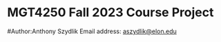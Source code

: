 # MGT4250 Fall 2023 Course Project
#Author:Anthony Szydlik Email address: aszydlik@elon.edu
























